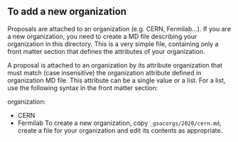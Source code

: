 ## To add a new organization

Proposals are attached to an organization (e.g. CERN, Fermilab…). If you are a new organization, you need to create a MD file describing your organization in this directory. This is a very simple file, containing only a front matter section that defines the attributes of your organization.

A proposal is attached to an organization by its attribute organization that must match (case insensitive) the organization attribute defined in organization MD file. This attribute can be a single value or a list. For a list, use the following syntax in the front matter section:

organization:
 - CERN
 - Fermilab
To create a new organization, copy `_gsocorgs/2020/cern.md`, create a file for your organization and edit its contents as appropriate.
